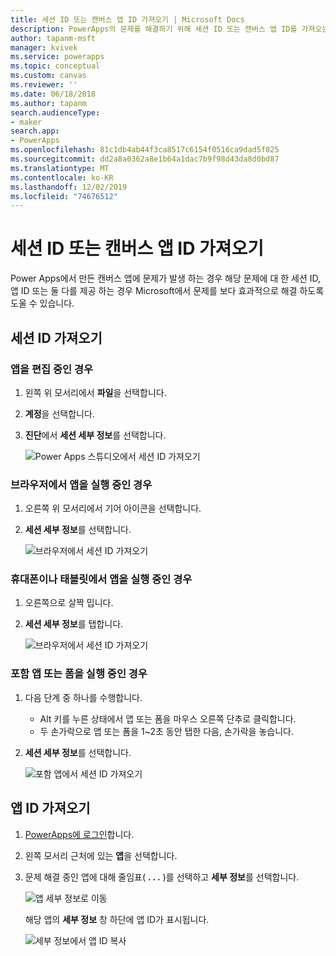 ```yaml
---
title: 세션 ID 또는 캔버스 앱 ID 가져오기 | Microsoft Docs
description: PowerApps의 문제를 해결하기 위해 세션 ID 또는 캔버스 앱 ID를 가져오는 방법
author: tapanm-msft
manager: kvivek
ms.service: powerapps
ms.topic: conceptual
ms.custom: canvas
ms.reviewer: ''
ms.date: 06/18/2018
ms.author: tapanm
search.audienceType:
- maker
search.app:
- PowerApps
ms.openlocfilehash: 81c1db4ab44f3ca8517c6154f0516ca9dad5f825
ms.sourcegitcommit: dd2a8a0362a8e1b64a1dac7b9f98d43da8d0bd87
ms.translationtype: MT
ms.contentlocale: ko-KR
ms.lasthandoff: 12/02/2019
ms.locfileid: "74676512"
---
```

# <a name="get-a-session-id-or-a-canvas-app-id"></a>세션 ID 또는 캔버스 앱 ID 가져오기
Power Apps에서 만든 캔버스 앱에 문제가 발생 하는 경우 해당 문제에 대 한 세션 ID, 앱 ID 또는 둘 다를 제공 하는 경우 Microsoft에서 문제를 보다 효과적으로 해결 하도록 도울 수 있습니다.

## <a name="get-the-session-id"></a>세션 ID 가져오기

### <a name="when-editing-an-app"></a>앱을 편집 중인 경우
1. 왼쪽 위 모서리에서 **파일**을 선택합니다.

1. **계정**을 선택합니다.

1. **진단**에서 **세션 세부 정보**를 선택합니다.

    ![Power Apps 스튜디오에서 세션 ID 가져오기](media/get-sessionid/studio.png)

### <a name="when-running-an-app-in-a-browser"></a>브라우저에서 앱을 실행 중인 경우
1. 오른쪽 위 모서리에서 기어 아이콘을 선택합니다.

1. **세션 세부 정보**를 선택합니다.

    ![브라우저에서 세션 ID 가져오기](media/get-sessionid/browser.png)

### <a name="when-running-an-app-on-a-phone-or-a-tablet"></a>휴대폰이나 태블릿에서 앱을 실행 중인 경우
1. 오른쪽으로 살짝 밉니다.

1. **세션 세부 정보**를 탭합니다.

    ![브라우저에서 세션 ID 가져오기](media/get-sessionid/mobile.png)

### <a name="when-running-an-embedded-app-or-form"></a>포함 앱 또는 폼을 실행 중인 경우
1. 다음 단계 중 하나를 수행합니다.

    - Alt 키를 누른 상태에서 앱 또는 폼을 마우스 오른쪽 단추로 클릭합니다.
    - 두 손가락으로 앱 또는 폼을 1~2초 동안 탭한 다음, 손가락을 놓습니다.

1. **세션 세부 정보**를 선택합니다.

    ![포함 앱에서 세션 ID 가져오기](media/get-sessionid/embedded.png)

## <a name="get-an-app-id"></a>앱 ID 가져오기
1. [PowerApps에 로그인](https://powerapps.microsoft.com)합니다.

1. 왼쪽 모서리 근처에 있는 **앱**을 선택합니다.

1. 문제 해결 중인 앱에 대해 줄임표( **. . .** )를 선택하고 **세부 정보**를 선택합니다.

    ![앱 세부 정보로 이동](./media/get-sessionid/details.png)

    해당 앱의 **세부 정보** 창 하단에 앱 ID가 표시됩니다.

    ![세부 정보에서 앱 ID 복사](./media/get-sessionid/app-id.png)
